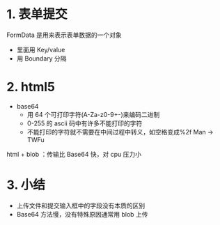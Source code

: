 # 1. 表单提交

FormData 是用来表示表单数据的一个对象

- 里面用 Key/value
- 用 Boundary 分隔

# 2. html5

- base64
  - 用 64 个可打印字符(A-Za-z0-9+-)来编码二进制
  - 0-255 的 ascii 码中有许多不能打印的字符
  - 不能打印的字符就不需要在中间过程中转义，如空格变成%2f
    Man -> TWFu

html + blob ：传输比 Base64 快，对 cpu 压力小

# 3. 小结

- 上传文件和提交输入框中的字段没有本质的区别
- Base64 方法慢，没有特殊原因通常用 blob 上传
